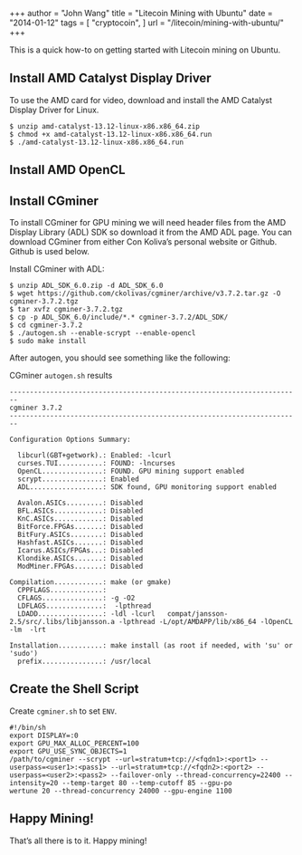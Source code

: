+++
author = "John Wang"
title = "Litecoin Mining with Ubuntu"
date = "2014-01-12"
tags = [
    "cryptocoin",
]
url = "/litecoin/mining-with-ubuntu/"
+++

This is a quick how-to on getting started with Litecoin mining on Ubuntu.

## Install AMD Catalyst Display Driver

To use the AMD card for video, download and install the AMD Catalyst Display Driver for Linux.

```
$ unzip amd-catalyst-13.12-linux-x86.x86_64.zip
$ chmod +x amd-catalyst-13.12-linux-x86.x86_64.run
$ ./amd-catalyst-13.12-linux-x86.x86_64.run
```

## Install AMD OpenCL

## Install CGminer

To install CGminer for GPU mining we will need header files from the AMD Display Library (ADL) SDK so download it from the AMD ADL page. You can download CGminer from either Con Koliva’s personal website or Github. Github is used below.

Install CGminer with ADL:

```
$ unzip ADL_SDK_6.0.zip -d ADL_SDK_6.0
$ wget https://github.com/ckolivas/cgminer/archive/v3.7.2.tar.gz -O cgminer-3.7.2.tgz
$ tar xvfz cgminer-3.7.2.tgz
$ cp -p ADL_SDK_6.0/include/*.* cgminer-3.7.2/ADL_SDK/
$ cd cgminer-3.7.2
$ ./autogen.sh --enable-scrypt --enable-opencl
$ sudo make install
```

After autogen, you should see something like the following:

CGminer `autogen.sh` results

```
------------------------------------------------------------------------
cgminer 3.7.2
------------------------------------------------------------------------

Configuration Options Summary:

  libcurl(GBT+getwork).: Enabled: -lcurl  
  curses.TUI...........: FOUND: -lncurses
  OpenCL...............: FOUND. GPU mining support enabled
  scrypt...............: Enabled
  ADL..................: SDK found, GPU monitoring support enabled

  Avalon.ASICs.........: Disabled
  BFL.ASICs............: Disabled
  KnC.ASICs............: Disabled
  BitForce.FPGAs.......: Disabled
  BitFury.ASICs........: Disabled
  Hashfast.ASICs.......: Disabled
  Icarus.ASICs/FPGAs...: Disabled
  Klondike.ASICs.......: Disabled
  ModMiner.FPGAs.......: Disabled

Compilation............: make (or gmake)
  CPPFLAGS.............: 
  CFLAGS...............: -g -O2
  LDFLAGS..............:  -lpthread
  LDADD................: -ldl -lcurl   compat/jansson-2.5/src/.libs/libjansson.a -lpthread -L/opt/AMDAPP/lib/x86_64 -lOpenCL    -lm  -lrt

Installation...........: make install (as root if needed, with 'su' or 'sudo')
  prefix...............: /usr/local
```

## Create the Shell Script

Create `cgminer.sh` to set `ENV`.

```
#!/bin/sh
export DISPLAY=:0
export GPU_MAX_ALLOC_PERCENT=100
export GPU_USE_SYNC_OBJECTS=1
/path/to/cgminer --scrypt --url=stratum+tcp://<fqdn1>:<port1> --userpass=<user1>:<pass1> --url=stratum+tcp://<fqdn2>:<port2> --userpass=<user2>:<pass2> --failover-only --thread-concurrency=22400 --intensity=20 --temp-target 80 --temp-cutoff 85 --gpu-po
wertune 20 --thread-concurrency 24000 --gpu-engine 1100
```

## Happy Mining!

That’s all there is to it. Happy mining!

